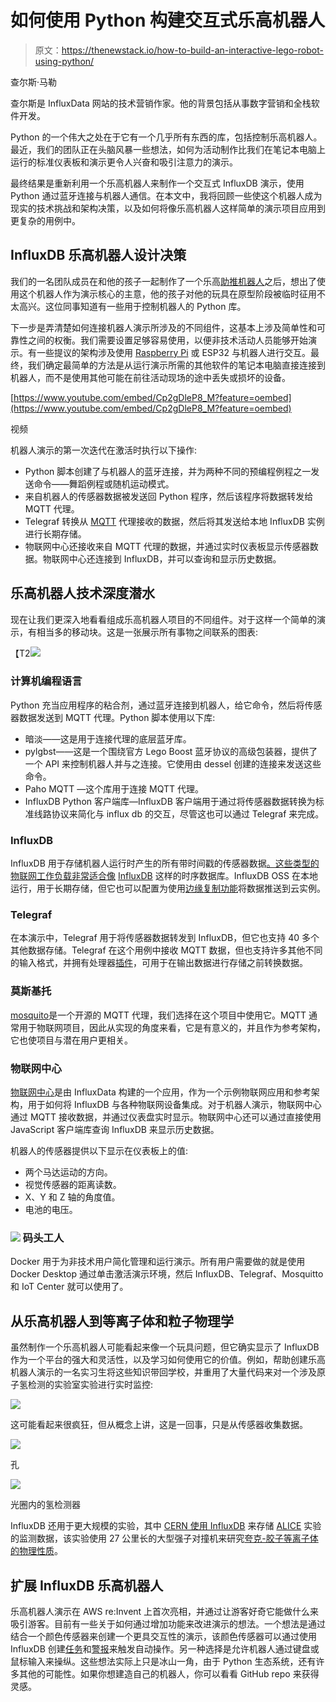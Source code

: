 # 如何使用 Python 构建交互式乐高机器人

> 原文：<https://thenewstack.io/how-to-build-an-interactive-lego-robot-using-python/>

查尔斯·马勒

查尔斯是 InfluxData 网站的技术营销作家。他的背景包括从事数字营销和全栈软件开发。

Python 的一个伟大之处在于它有一个几乎所有东西的库，包括控制乐高机器人。最近，我们的团队正在头脑风暴一些想法，如何为活动制作比我们在笔记本电脑上运行的标准仪表板和演示更令人兴奋和吸引注意力的演示。

最终结果是重新利用一个乐高机器人来制作一个交互式 InfluxDB 演示，使用 Python 通过蓝牙连接与机器人通信。在本文中，我将回顾一些使这个机器人成为现实的技术挑战和架构决策，以及如何将像乐高机器人这样简单的演示项目应用到更复杂的用例中。

## InfluxDB 乐高机器人设计决策

我们的一名团队成员在和他的孩子一起制作了一个乐高[助推机器人](https://www.lego.com/en-us/themes/boost)之后，想出了使用这个机器人作为演示核心的主意，他的孩子对他的玩具在原型阶段被临时征用不太高兴。这位同事知道有一些用于控制机器人的 Python 库。

下一步是弄清楚如何连接机器人演示所涉及的不同组件，这基本上涉及简单性和可靠性之间的权衡。我们需要设置足够容易使用，以便非技术活动人员能够开始演示。有一些提议的架构涉及使用 [Raspberry Pi](https://thenewstack.io/creating-a-demo-environment-with-a-raspberry-pi-cluster/) 或 ESP32 与机器人进行交互。最终，我们确定最简单的方法是从运行演示所需的其他软件的笔记本电脑直接连接到机器人，而不是使用其他可能在前往活动现场的途中丢失或损坏的设备。

[https://www.youtube.com/embed/Cp2gDleP8_M?feature=oembed](https://www.youtube.com/embed/Cp2gDleP8_M?feature=oembed)

视频

机器人演示的第一次迭代在激活时执行以下操作:

*   Python 脚本创建了与机器人的蓝牙连接，并为两种不同的预编程例程之一发送命令——舞蹈例程或随机运动模式。
*   来自机器人的传感器数据被发送回 Python 程序，然后该程序将数据转发给 MQTT 代理。
*   Telegraf 转换从 [MQTT](https://www.influxdata.com/integration/mqtt-monitoring/?utm_source=vendor&utm_medium=referral&utm_campaign=2022-06_spnsr-ctn_lego-tutorial_tns) 代理接收的数据，然后将其发送给本地 InfluxDB 实例进行长期存储。
*   物联网中心还接收来自 MQTT 代理的数据，并通过实时仪表板显示传感器数据。物联网中心还连接到 InfluxDB，并可以查询和显示历史数据。

## 乐高机器人技术深度潜水

现在让我们更深入地看看组成乐高机器人项目的不同组件。对于这样一个简单的演示，有相当多的移动块。这是一张展示所有事物之间联系的图表:

【T2![](img/edee7d4064a346565b7ee30b20b5228d.png)

### 计算机编程语言

Python 充当应用程序的粘合剂，通过蓝牙连接到机器人，给它命令，然后将传感器数据发送到 MQTT 代理。Python 脚本使用以下库:

*   暗淡——这是用于连接代理的底层蓝牙库。
*   pylgbst——这是一个围绕官方 Lego Boost 蓝牙协议的高级包装器，提供了一个 API 来控制机器人并与之连接。它使用由 dessel 创建的连接来发送这些命令。
*   Paho MQTT —这个库用于连接 MQTT 代理。
*   InfluxDB Python 客户端库—InfluxDB 客户端用于通过将传感器数据转换为标准线路协议来简化与 influx db 的交互，尽管这也可以通过 Telegraf 来完成。

### InfluxDB

InfluxDB 用于存储机器人运行时产生的所有带时间戳的传感器数据[。这些类型的物联网工作负载非常适合像](https://www.influxdata.com/what-is-time-series-data/?utm_source=vendor&utm_medium=referral&utm_campaign=2022-06_spnsr-ctn_lego-tutorial_tns) [InfluxDB](https://www.influxdata.com/time-series-database/?utm_source=vendor&utm_medium=referral&utm_campaign=2022-06_spnsr-ctn_lego-tutorial_tns) 这样的时序数据库。InfluxDB OSS 在本地运行，用于长期存储，但它也可以配置为使用[边缘复制功能](https://docs.influxdata.com/influxdb/cloud/write-data/replication/?utm_source=vendor&utm_medium=referral&utm_campaign=2022-06_spnsr-ctn_lego-tutorial_tns)将数据推送到云实例。

### Telegraf

在本演示中，Telegraf 用于将传感器数据转发到 InfluxDB，但它也支持 40 多个其他数据存储。Telegraf 在这个用例中接收 MQTT 数据，但也支持许多其他不同的输入格式，并拥有处理器[插件](https://docs.influxdata.com/telegraf/v1.22/plugins/?utm_source=vendor&utm_medium=referral&utm_campaign=2022-06_spnsr-ctn_lego-tutorial_tns)，可用于在输出数据进行存储之前转换数据。

### 莫斯基托

[mosquito](https://mosquitto.org/)是一个开源的 MQTT 代理，我们选择在这个项目中使用它。MQTT 通常用于物联网项目，因此从实现的角度来看，它是有意义的，并且作为参考架构，它也使项目与潜在用户更相关。

### 物联网中心

[物联网中心](https://github.com/bonitoo-io/iot-center-v2)是由 InfluxData 构建的一个应用，作为一个示例物联网应用和参考架构，用于如何将 InfluxDB 与各种物联网设备集成。对于机器人演示，物联网中心通过 MQTT 接收数据，并通过仪表盘实时显示。物联网中心还可以通过直接使用 JavaScript 客户端库查询 InfluxDB 来显示历史数据。

机器人的传感器提供以下显示在仪表板上的值:

*   两个马达运动的方向。
*   视觉传感器的距离读数。
*   X、Y 和 Z 轴的角度值。
*   电池的电压。

### [![](img/477187926f33232b827ef7ab1985e282.png)](https://cdn.thenewstack.io/media/2022/06/3f2ec5d6-image5-1024x525.png) 码头工人

Docker 用于为非技术用户简化管理和运行演示。所有用户需要做的就是使用 Docker Desktop 通过单击激活演示环境，然后 InfluxDB、Telegraf、Mosquitto 和 IoT Center 就可以使用了。

## 从乐高机器人到等离子体和粒子物理学

虽然制作一个乐高机器人可能看起来像一个玩具问题，但它确实显示了 InfluxDB 作为一个平台的强大和灵活性，以及学习如何使用它的价值。例如，帮助创建乐高机器人演示的一名实习生将这些知识带回学校，并重用了大量代码来对一个涉及原子氢检测的实验室实验进行实时监控:

![](img/39427f1908df1eb7ad20ff4182529aed.png)

这可能看起来很疯狂，但从概念上讲，这是一回事，只是从传感器收集数据。

![](img/88ac15675b6728dc6a270ae9cd14b7f6.png)

孔

![](img/a7e73cd22a3e40a479305304339723d4.png)

光圈内的氢检测器

InfluxDB 还用于更大规模的实验，其中 [CERN 使用 InfluxDB](https://www.influxdata.com/customer/cern/) 来存储 [ALICE](https://home.cern/science/experiments/alice) 实验的监测数据，该实验使用 27 公里长的大型强子对撞机来研究[夸克-胶子等离子体的物理性质](https://en.wikipedia.org/wiki/Quark%E2%80%93gluon_plasma)。

## 扩展 InfluxDB 乐高机器人

乐高机器人演示在 AWS re:Invent 上首次亮相，并通过让游客好奇它能做什么来吸引游客。目前有一些关于如何通过增加功能来改进演示的想法。一个想法是通过结合一个颜色传感器来创建一个更具交互性的演示，该颜色传感器可以通过使用 InfluxDB 创建[任务](https://docs.influxdata.com/influxdb/cloud/process-data/get-started/?utm_source=vendor&utm_medium=referral&utm_campaign=2022-06_spnsr-ctn_lego-tutorial_tns)和[警报](https://docs.influxdata.com/influxdb/cloud/monitor-alert/?utm_source=vendor&utm_medium=referral&utm_campaign=2022-06_spnsr-ctn_lego-tutorial_tns)来触发自动操作。另一种选择是允许机器人通过键盘或鼠标输入来操纵。这些想法实际上只是冰山一角，由于 Python 生态系统，还有许多其他的可能性。如果你想建造自己的机器人，你可以看看 GitHub repo 来获得灵感。

<svg xmlns:xlink="http://www.w3.org/1999/xlink" viewBox="0 0 68 31" version="1.1"><title>Group</title> <desc>Created with Sketch.</desc></svg>